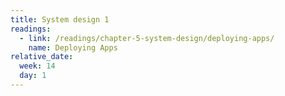 ```yaml
---
title: System design 1
readings:
  - link: /readings/chapter-5-system-design/deploying-apps/
    name: Deploying Apps
relative_date:
  week: 14
  day: 1
---
```

